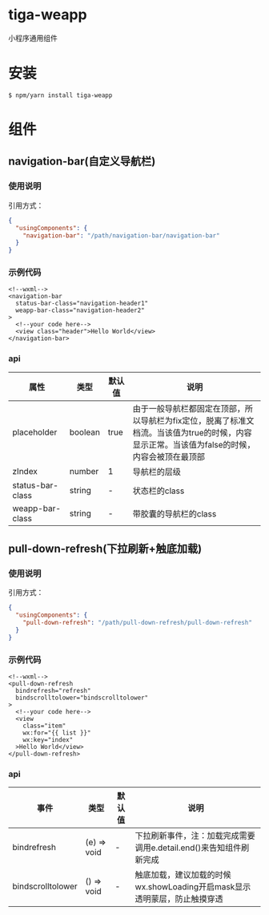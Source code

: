 # tiga-weapp

小程序通用组件

# 安装

```shell
$ npm/yarn install tiga-weapp
```

# 组件

## navigation-bar(自定义导航栏)

### 使用说明

引用方式：

```json
{
  "usingComponents": {
    "navigation-bar": "/path/navigation-bar/navigation-bar"
  }
}
```

### 示例代码

```wxml
<!--wxml-->
<navigation-bar
  status-bar-class="navigation-header1"
  weapp-bar-class="navigation-header2"
>
  <!--your code here-->
  <view class="header">Hello World</view>
</navigation-bar>
```

### api

| 属性 | 类型 | 默认值 | 说明 |
| ---- | ---- | ---- | ---- |
| placeholder | boolean | true | 由于一般导航栏都固定在顶部，所以导航栏为fix定位，脱离了标准文档流。当该值为true的时候，内容显示正常。当该值为false的时候，内容会被顶在最顶部 |
| zIndex | number | 1 | 导航栏的层级 |
| status-bar-class | string | - | 状态栏的class |
| weapp-bar-class | string | - | 带胶囊的导航栏的class |

## pull-down-refresh(下拉刷新+触底加载)

### 使用说明

引用方式：

```json
{
  "usingComponents": {
    "pull-down-refresh": "/path/pull-down-refresh/pull-down-refresh"
  }
}
```

### 示例代码

```wxml
<!--wxml-->
<pull-down-refresh
  bindrefresh="refresh"
  bindscrolltolower="bindscrolltolower"
>
  <!--your code here-->
  <view
    class="item"
    wx:for="{{ list }}"
    wx:key="index"
  >Hello World</view>
</pull-down-refresh>
```

### api

| 事件 | 类型 | 默认值 | 说明 |
| ---- | ---- | ---- | ---- |
| bindrefresh | (e) => void | - | 下拉刷新事件，注：加载完成需要调用e.detail.end()来告知组件刷新完成 |
| bindscrolltolower | () => void | - | 触底加载，建议加载的时候wx.showLoading开启mask显示透明蒙层，防止触摸穿透 |

